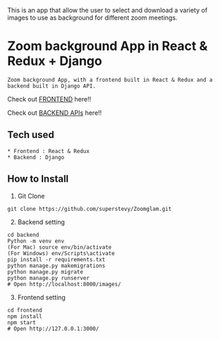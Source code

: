 This is an app that allow the user to select and download a variety of images to use as background for different zoom meetings.

# Zoom background App in React & Redux + Django

```
Zoom background App, with a frontend built in React & Redux and a backend built in Django API.
```

Check out [FRONTEND](https://zoomglam-frontend.herokuapp.com/) here!!

Check out [BACKEND APIs](https://zoomglam-backend.herokuapp.com/) here!!

## Tech used

```
* Frontend : React & Redux
* Backend : Django
```

## How to Install

1. Git Clone

```
git clone https://github.com/superstevy/Zoomglam.git
```

2. Backend setting

```
cd backend
Python -m venv env
(For Mac) source env/bin/activate
(For Windows) env/Scripts\activate
pip install -r requirements.txt
python manage.py makemigrations
python manage.py migrate
python manage.py runserver
# Open http://localhost:8000/images/
```

3. Frontend setting

```
cd frontend
npm install
npm start
# Open http://127.0.0.1:3000/
```
